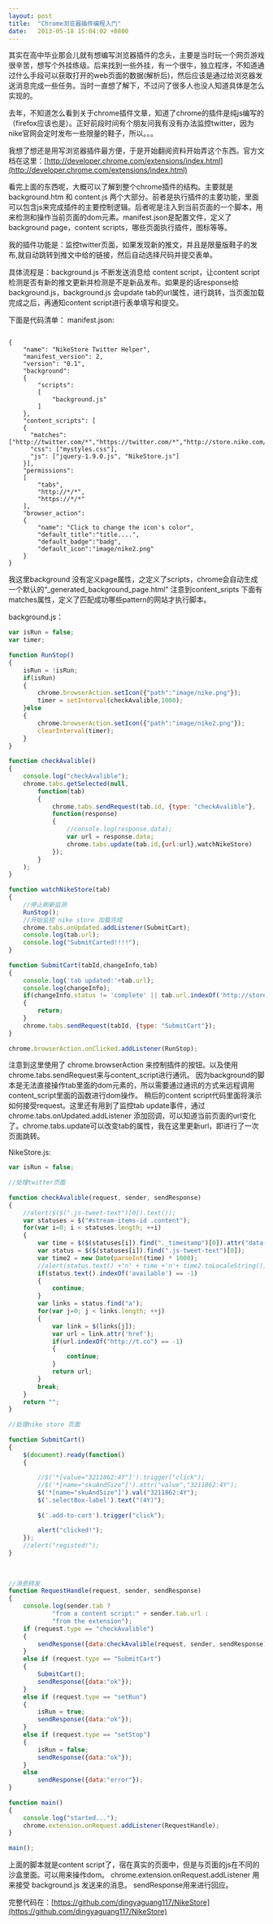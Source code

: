 ```yaml
---
layout: post
title:  "Chrome浏览器插件编程入门"
date:   2013-05-18 15:04:02 +0800
---
```


其实在高中毕业那会儿就有想编写浏览器插件的念头，主要是当时玩一个网页游戏很辛苦，想写个外挂练级。后来找到一些外挂，有一个很牛，独立程序，不知道通过什么手段可以获取打开的web页面的数据(解析后)，然后应该是通过给浏览器发送消息完成一些任务。当时一直想了解下，不过问了很多人也没人知道具体是怎么实现的。

去年，不知道怎么看到关于chrome插件文章，知道了chrome的插件是纯js编写的（firefox应该也是）。正好前段时间有个朋友问我有没有办法监控twitter，因为nike官网会定时发布一些限量的鞋子，所以。。。

我想了想还是用写浏览器插件最方便，于是开始翻阅资料开始弄这个东西。官方文档在这里：[http://developer.chrome.com/extensions/index.html](http://developer.chrome.com/extensions/index.html)

看完上面的东西呢，大概可以了解到整个chrome插件的结构。主要就是background.htm 和 content.js 两个大部分。前者是执行插件的主要功能，里面可以包含js来完成插件的主要控制逻辑。后者呢是注入到当前页面的一个脚本，用来检测和操作当前页面的dom元素。manifest.json是配置文件，定义了background page，content scripts，哪些页面执行插件，图标等等。

我的插件功能是：监控twitter页面，如果发现新的推文，并且是限量版鞋子的发布,就自动跳转到推文中给的链接，然后自动选择尺码并提交表单。

具体流程是：background.js 不断发送消息给 content script，让content script检测是否有新的推文更新并检测是不是新品发布。如果是的话response给background.js，background.js 会update tab的url属性，进行跳转，当页面加载完成之后，再通知content script进行表单填写和提交。

下面是代码清单：
manifest.json:

```

{
    "name": "NikeStore Twitter Helper",
    "manifest_version": 2,
    "version": "0.1",
    "background": 
    {
        "scripts":
        [
            "background.js"
        ]
    },
    "content_scripts": [
    {
      "matches": ["http://twitter.com/*","https://twitter.com/*","http://store.nike.com/*"],
      "css": ["mystyles.css"],
      "js": ["jquery-1.9.0.js", "NikeStore.js"]
    }],
    "permissions":
    [
        "tabs",
        "http://*/*",
        "https://*/*"
    ],
    "browser_action":
    {
        "name": "Click to change the icon's color",
        "default_title":"title....",
        "default_badge":"badg",
        "default_icon":"image/nike2.png"
    }
}
```

我这里background 没有定义page属性，之定义了scripts，chrome会自动生成一个默认的“_generated_background_page.html”
注意到content_sripts 下面有matches属性，定义了匹配成功哪些pattern的网站才执行脚本。

background.js：

```js
var isRun = false;
var timer;
 
function RunStop()
{
    isRun = !isRun;
    if(isRun)
    {
        chrome.browserAction.setIcon({"path":"image/nike.png"});
        timer = setInterval(checkAvalible,1000);
    }else
    {
        chrome.browserAction.setIcon({"path":"image/nike2.png"});
        clearInterval(timer);
    }
}
 
function checkAvalible()
{
    console.log("checkAvalible");
    chrome.tabs.getSelected(null,
        function(tab)
        {
            chrome.tabs.sendRequest(tab.id, {type: "checkAvalible"},
            function(response)
            {
                //console.log(response.data);
                var url = response.data;
                chrome.tabs.update(tab.id,{url:url},watchNikeStore)
            });
        }
    );
}
 
function watchNikeStore(tab)
{
    //停止刷新监测
    RunStop();
    //开始监控 nike store 加载完成
    chrome.tabs.onUpdated.addListener(SubmitCart);
    console.log(tab.url);
    console.log("SubmitCarted!!!!");
}
 
function SubmitCart(tabId,changeInfo,tab)
{
    console.log('tab updated:'+tab.url);
    console.log(changeInfo);
    if(changeInfo.status != 'complete' || tab.url.indexOf('http://store.nike.com') == -1)
    {
        return;
    }
    chrome.tabs.sendRequest(tabId, {type: "SubmitCart"});
}
 
chrome.browserAction.onClicked.addListener(RunStop);
```

注意到这里使用了 chrome.browserAction 来控制插件的按钮。以及使用chrome.tabs.sendRequest来与content_script进行通讯。
因为background的脚本是无法直接操作tab里面的dom元素的，所以需要通过通讯的方式来远程调用 content_script里面的函数进行dom操作。
稍后的content script代码里面将演示如何接受request。这里还有用到了监控tab update事件，通过chrome.tabs.onUpdated.addListener 添加回调，可以知道当前页面的url变化了。chrome.tabs.update可以改变tab的属性，我在这里更新url，即进行了一次页面跳转。

NikeStore.js:

```js
var isRun = false;
 
//处理twitter页面
 
function checkAvalible(request, sender, sendResponse)
{
    //alert($($(".js-tweet-text")[0]).text());
    var statuses = $("#stream-items-id .content");
    for(var i=0; i < statuses.length; ++i)
    {
        var time = $($(statuses[i]).find("._timestamp")[0]).attr("data-time");
        var status = $($(statuses[i]).find(".js-tweet-text")[0]);
        var time2 = new Date(parseInt(time) * 1000);
        //alert(status.text() +'n' + time +'n'+ time2.toLocaleString());
        if(status.text().indexOf('available') == -1)
        {
            continue;
        }
        var links = status.find("a");
        for(var j=0; j < links.length; ++j)
        {
            var link = $(links[j]);
            var url = link.attr('href');
            if(url.indexOf("http://t.co") == -1)
            {
                continue;
            }
            return url;
        }
        break;
    }
    return "";
}
 
//处理nike store 页面
 
function SubmitCart()
{
    $(document).ready(function()
    {
 
        //$('*[value="3211862:4Y"]').trigger("click");
        //$('*[name="skuAndSize"]').attr("value","3211862:4Y");
        $('*[name="skuAndSize"]').val("3211862:4Y");
        $('.selectBox-label').text("(4Y)");
 
        $('.add-to-cart').trigger("click");
 
        alert("clicked!");
    });
    //alert("registed!");
}
 
 
 
//消息转发
function RequestHandle(request, sender, sendResponse)
{
    console.log(sender.tab ?
            "from a content script:" + sender.tab.url :
            "from the extension");
    if (request.type == "checkAvalible")
    {
        sendResponse({data:checkAvalible(request, sender, sendResponse)});
    }
    else if (request.type == "SubmitCart")
    {
        SubmitCart();
        sendResponse({data:"ok"});
    }
    else if (request.type == "setRun")
    {
        isRun = true;
        sendResponse({data:"ok"});
    }
    else if (request.type == "setStop")
    {
        isRun = false;
        sendResponse({data:"ok"});
    }
    else
        sendResponse({data:"error"});
}
 
function main()
{
    console.log("started...");
    chrome.extension.onRequest.addListener(RequestHandle);
}
 
main();
```


上面的脚本就是content script了，宿在真实的页面中，但是与页面的js在不同的沙盒里面。可以用来操作dom。
chrome.extension.onRequest.addListener 用来接受 background.js 发送来的消息。
sendResponse用来进行回应。

完整代码在：[https://github.com/dingyaguang117/NikeStore](https://github.com/dingyaguang117/NikeStore)